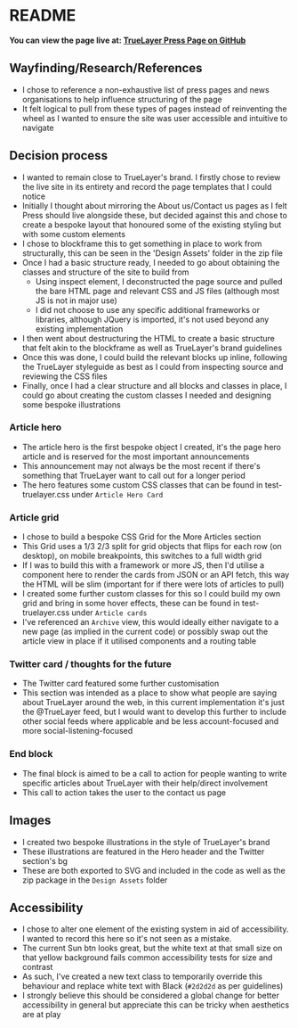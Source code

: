 # README

**You can view the page live at: [TrueLayer Press Page on GitHub](https://kemiljk.github.io/truelayer-press-page/)** 

## Wayfinding/Research/References

* I chose to reference a non-exhaustive list of press pages and news organisations to help influence structuring of the page
* It felt logical to pull from these types of pages instead of reinventing the wheel as I wanted to ensure the site was user accessible and intuitive to navigate

## Decision process

* I wanted to remain close to TrueLayer's brand. I firstly chose to review the live site in its entirety and record the page templates that I could notice
* Initially I thought about mirroring the About us/Contact us pages as I felt Press should live alongside these, but decided against this and chose to create a bespoke layout that honoured some of the existing styling but with some custom elements
* I chose to blockframe this to get something in place to work from structurally, this can be seen in the 'Design Assets' folder in the zip file
* Once I had a basic structure ready, I needed to go about obtaining the classes and structure of the site to build from
  * Using inspect element, I deconstructed the page source and pulled the bare HTML page and relevant CSS and JS files (although most JS is not in major use)
  * I did not choose to use any specific additional frameworks or libraries, although JQuery is imported, it's not used beyond any existing implementation
* I then went about destructuring the HTML to create a basic structure that felt akin to the blockframe as well as TrueLayer's brand guidelines
* Once this was done, I could build the relevant blocks up inline, following the TrueLayer styleguide as best as I could from inspecting source and reviewing the CSS files
* Finally, once I had a clear structure and all blocks and classes in place, I could go about creating the custom classes I needed and designing some bespoke illustrations

### Article hero

* The article hero is the first bespoke object I created, it's the page hero article and is reserved for the most important announcements
* This announcement may not always be the most recent if there's something that TrueLayer want to call out for a longer period
* The hero features some custom CSS classes that can be found in test-truelayer.css under `Article Hero Card`

### Article grid

* I chose to build a bespoke CSS Grid for the More Articles section
* This Grid uses a 1/3 2/3 split for grid objects that flips for each row (on desktop), on mobile breakpoints, this switches to a full width grid
* If I was to build this with a framework or more JS, then I'd utilise a component here to render the cards from JSON or an API fetch, this way the HTML will be slim (important for if there were lots of articles to pull)
* I created some further custom classes for this so I could build my own grid and bring in some hover effects, these can be found in test-truelayer.css under `Article cards`
* I've referenced an `Archive` view, this would ideally either navigate to a new page (as implied in the current code) or possibly swap out the article view in place if it utilised components and a routing table

### Twitter card / thoughts for the future

* The Twitter card featured some further customisation
* This section was intended as a place to show what people are saying about TrueLayer around the web, in this current implementation it's just the @TrueLayer feed, but I would want to develop this further to include other social feeds where applicable and be less account-focused and more social-listening-focused

### End block

* The final block is aimed to be a call to action for people wanting to write specific articles about TrueLayer with their help/direct involvement
* This call to action takes the user to the contact us page

## Images

* I created two bespoke illustrations in the style of TrueLayer's brand
* These illustrations are featured in the Hero header and the Twitter section's bg
* These are both exported to SVG and included in the code as well as the zip package in the `Design Assets` folder

## Accessibility

* I chose to alter one element of the existing system in aid of accessibility. I wanted to record this here so it's not seen as a mistake.
* The current Sun btn looks great, but the white text at that small size on that yellow background fails common accessibility tests for size and contrast
* As such, I've created a new text class to temporarily override this behaviour and replace white text with Black (`#2d2d2d` as per guidelines)
* I strongly believe this should be considered a global change for better accessibility in general but appreciate this can be tricky when aesthetics are at play
